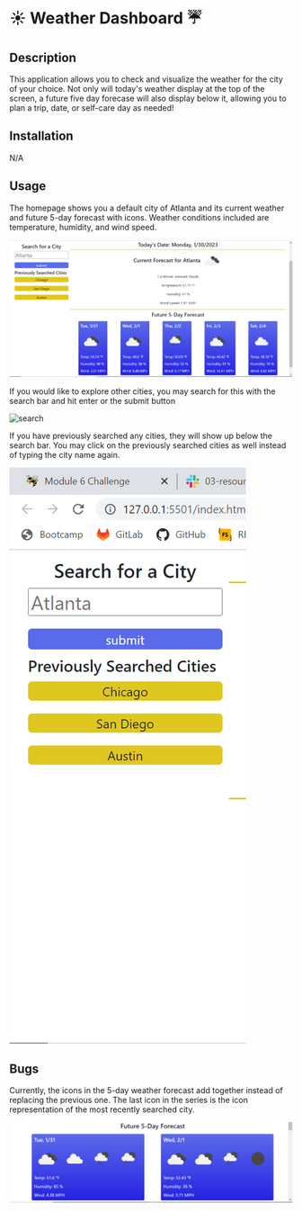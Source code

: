 # ☀️ Weather Dashboard ☔

## Description

This application allows you to check and visualize the weather for the city of your choice. Not only will today's weather display at the top of the screen, a future five day forecase will also display below it, allowing you to plan a trip, date, or self-care day as needed!


## Installation

N/A

## Usage

The homepage shows you a default city of Atlanta and its current weather and future 5-day forecast with icons. Weather conditions included are temperature, humidity, and wind speed. 

![homepage](./assets/images/Screenshot%20(2).png)

If you would like to explore other cities, you may search for this with the search bar and hit enter or the submit button

![search](./assets/images/Screenshot%20(7).png)

If you have previously searched any cities, they will show up below the search bar. You may click on the previously searched cities as well instead of typing the city name again.

![storage](./assets/images/Screenshot%20(3).png)

## Bugs

Currently, the icons in the 5-day weather forecast add together instead of replacing the previous one. The last icon in the series is the icon representation of the most recently searched city.

![bug](./assets/images/Screenshot%20(4).png)